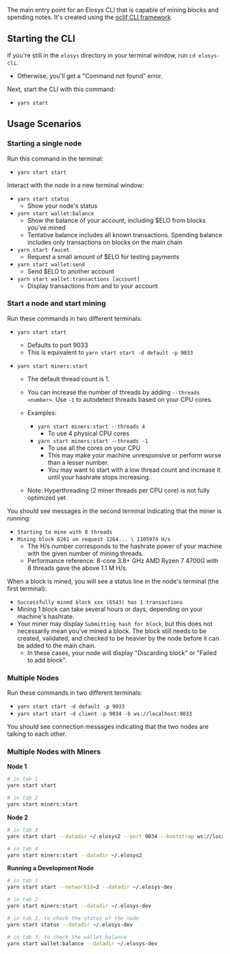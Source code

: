 The main entry point for an Elosys CLI that is capable of mining blocks and spending notes. It's created using the [oclif CLI framework](https://oclif.io)

## Starting the CLI

If you're still in the `elosys` directory in your terminal window, run `cd elosys-cli`.

- Otherwise, you'll get a "Command not found" error.

Next, start the CLI with this command:

- `yarn start`

## Usage Scenarios

### Starting a single node

Run this command in the terminal:

- `yarn start start`

Interact with the node in a new terminal window:

- `yarn start status`
  - Show your node's status
- `yarn start wallet:balance`
  - Show the balance of your account, including $ELO from blocks you've mined
  - Tentative balance includes all known transactions. Spending balance includes only transactions on blocks on the main chain
- `yarn start faucet`
  - Request a small amount of $ELO for testing payments
- `yarn start wallet:send`
  - Send $ELO to another account
- `yarn start wallet:transactions [account]`
  - Display transactions from and to your account

### Start a node and start mining

Run these commands in two different terminals:

- `yarn start start`

  - Defaults to port 9033
  - This is equivalent to `yarn start start -d default -p 9033`

- `yarn start miners:start`

  - The default thread count is 1.
  - You can increase the number of threads by adding `--threads <number>`. Use `-1` to autodetect threads based on your CPU cores.

  - Examples:
    - `yarn start miners:start --threads 4`
      - To use 4 physical CPU cores
    - `yarn start miners:start --threads -1`
      - To use all the cores on your CPU
      - This may make your machine unresponsive or perform worse than a lesser number.
      - You may want to start with a low thread count and increase it until your hashrate stops increasing.
  - Note: Hyperthreading (2 miner threads per CPU core) is not fully optimized yet

You should see messages in the second terminal indicating that the miner is running:

- `Starting to mine with 8 threads`
- `Mining block 6261 on request 1264... \ 1105974 H/s`
  - The H/s number corresponds to the hashrate power of your machine with the given number of mining threads.
  - Performance reference: 8-core 3.8+ GHz AMD Ryzen 7 4700G with 8 threads gave the above 1.1 M H/s.

When a block is mined, you will see a status line in the node's terminal (the first terminal):

- `Successfully mined block xxx (6543) has 1 transactions`
- Mining 1 block can take several hours or days, depending on your machine's hashrate.
- Your miner may display `Submitting hash for block`, but this does not necessarily mean you've mined a block. The block still needs to be created, validated, and checked to be heavier by the node before it can be added to the main chain.
  - In these cases, your node will display "Discarding block" or "Failed to add block".

### Multiple Nodes

Run these commands in two different terminals:

- `yarn start start -d default -p 9033`
- `yarn start start -d client -p 9034 -b ws://localhost:9033`

You should see connection messages indicating that the two nodes are talking to each other.

### Multiple Nodes with Miners

**Node 1**

```bash
# in tab 1
yarn start start

# in tab 2
yarn start miners:start
```

**Node 2**

```bash
# in tab 3
yarn start start --datadir ~/.elosys2 --port 9034 --bootstrap ws://localhost:9033

# in tab 4
yarn start miners:start --datadir ~/.elosys2
```

**Running a Development Node**

```bash
# in tab 1
yarn start start --networkId=2 --datadir ~/.elosys-dev 

# in tab 2
yarn start miners:start --datadir ~/.elosys-dev

# in tab 3, to check the status of the node
yarn start status --datadir ~/.elosys-dev 

# in tab 3, to check the wallet balance
yarn start wallet:balance --datadir ~/.elosys-dev 
```

